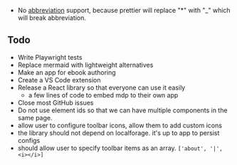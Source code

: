 - No [abbreviation](https://michelf.ca/projects/php-markdown/extra/#abbr) support, because prettier will replace "\*" with "\_" which will break abbreviation.

## Todo

- Write Playwright tests
- Replace mermaid with lightweight alternatives
- Make an app for ebook authoring
- Create a VS Code extension
- Release a React library so that everyone can use it easily
  - a few lines of code to embed mdp to their own app
- Close most GitHub issues
- Do not use element ids so that we can have multiple components in the same page.
- allow user to configure toolbar icons, allow them to add custom icons
- the library should not depend on localforage. it's up to app to persist configs
- should allow user to specify toolbar items as an array. `['about', '|', <i></i>]`
